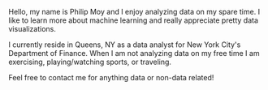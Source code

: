 Hello, my name is Philip Moy and I enjoy analyzing data on my spare time. I like to learn more about machine learning and really appreciate pretty data visualizations.

I currently reside in Queens, NY as a data analyst for New York City's Department of Finance. 
When I am not analyzing data on my free time I am exercising, playing/watching sports, or traveling.

Feel free to contact me for anything data or non-data related!
